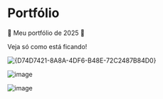 # Portfólio
🌠 Meu portfólio de 2025 🌠

Veja só como está ficando!

![{D74D7421-8A8A-4DF6-B48E-72C2487B84D0}](https://github.com/user-attachments/assets/7cc21343-40eb-4fcc-a068-241712bdfafe)

![image](https://github.com/user-attachments/assets/d0a9f4c1-29c8-48d9-80f3-a1861f6aa04b)

![image](https://github.com/user-attachments/assets/2be73260-2fb0-4386-97f1-5196ae3e16dd)
